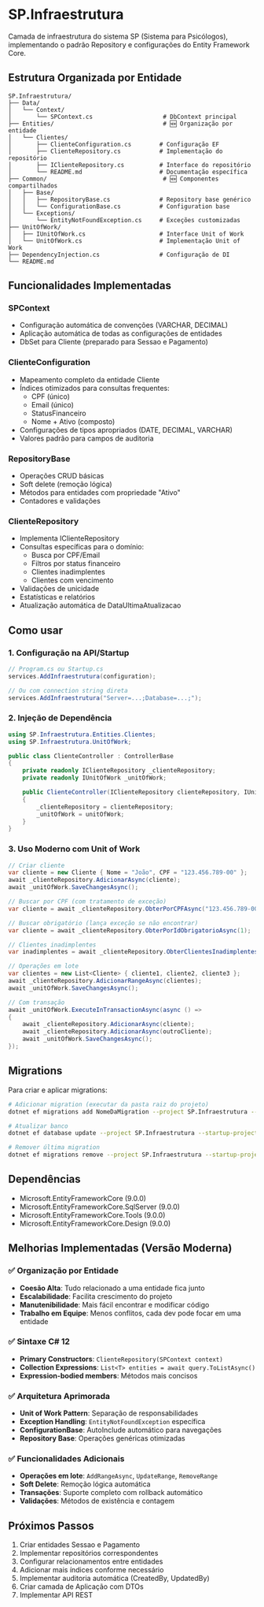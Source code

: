 # SP.Infraestrutura

Camada de infraestrutura do sistema SP (Sistema para Psicólogos), implementando o padrão Repository e configurações do Entity Framework Core.

## Estrutura Organizada por Entidade

```
SP.Infraestrutura/
├── Data/
│   └── Context/
│       └── SPContext.cs                    # DbContext principal
├── Entities/                               # 🆕 Organização por entidade
│   └── Clientes/
│       ├── ClienteConfiguration.cs        # Configuração EF
│       ├── ClienteRepository.cs           # Implementação do repositório
│       ├── IClienteRepository.cs          # Interface do repositório
│       └── README.md                      # Documentação específica
├── Common/                                 # 🆕 Componentes compartilhados
│   ├── Base/
│   │   ├── RepositoryBase.cs              # Repository base genérico
│   │   └── ConfigurationBase.cs           # Configuration base
│   └── Exceptions/
│       └── EntityNotFoundException.cs     # Exceções customizadas
├── UnitOfWork/
│   ├── IUnitOfWork.cs                     # Interface Unit of Work
│   └── UnitOfWork.cs                      # Implementação Unit of Work
├── DependencyInjection.cs                 # Configuração de DI
└── README.md
```

## Funcionalidades Implementadas

### SPContext
- Configuração automática de convenções (VARCHAR, DECIMAL)
- Aplicação automática de todas as configurações de entidades
- DbSet para Cliente (preparado para Sessao e Pagamento)

### ClienteConfiguration
- Mapeamento completo da entidade Cliente
- Índices otimizados para consultas frequentes:
  - CPF (único)
  - Email (único)
  - StatusFinanceiro
  - Nome + Ativo (composto)
- Configurações de tipos apropriados (DATE, DECIMAL, VARCHAR)
- Valores padrão para campos de auditoria

### RepositoryBase<T>
- Operações CRUD básicas
- Soft delete (remoção lógica)
- Métodos para entidades com propriedade "Ativo"
- Contadores e validações

### ClienteRepository
- Implementa IClienteRepository
- Consultas específicas para o domínio:
  - Busca por CPF/Email
  - Filtros por status financeiro
  - Clientes inadimplentes
  - Clientes com vencimento
- Validações de unicidade
- Estatísticas e relatórios
- Atualização automática de DataUltimaAtualizacao

## Como usar

### 1. Configuração na API/Startup

```csharp
// Program.cs ou Startup.cs
services.AddInfraestrutura(configuration);

// Ou com connection string direta
services.AddInfraestrutura("Server=...;Database=...;");
```

### 2. Injeção de Dependência

```csharp
using SP.Infraestrutura.Entities.Clientes;
using SP.Infraestrutura.UnitOfWork;

public class ClienteController : ControllerBase
{
    private readonly IClienteRepository _clienteRepository;
    private readonly IUnitOfWork _unitOfWork;

    public ClienteController(IClienteRepository clienteRepository, IUnitOfWork unitOfWork)
    {
        _clienteRepository = clienteRepository;
        _unitOfWork = unitOfWork;
    }
}
```

### 3. Uso Moderno com Unit of Work

```csharp
// Criar cliente
var cliente = new Cliente { Nome = "João", CPF = "123.456.789-00" };
await _clienteRepository.AdicionarAsync(cliente);
await _unitOfWork.SaveChangesAsync();

// Buscar por CPF (com tratamento de exceção)
var cliente = await _clienteRepository.ObterPorCPFAsync("123.456.789-00");

// Buscar obrigatório (lança exceção se não encontrar)
var cliente = await _clienteRepository.ObterPorIdObrigatorioAsync(1);

// Clientes inadimplentes
var inadimplentes = await _clienteRepository.ObterClientesInadimplentesAsync();

// Operações em lote
var clientes = new List<Cliente> { cliente1, cliente2, cliente3 };
await _clienteRepository.AdicionarRangeAsync(clientes);
await _unitOfWork.SaveChangesAsync();

// Com transação
await _unitOfWork.ExecuteInTransactionAsync(async () =>
{
    await _clienteRepository.AdicionarAsync(cliente);
    await _clienteRepository.AdicionarAsync(outroCliente);
    await _unitOfWork.SaveChangesAsync();
});
```

## Migrations

Para criar e aplicar migrations:

```bash
# Adicionar migration (executar da pasta raiz do projeto)
dotnet ef migrations add NomeDaMigration --project SP.Infraestrutura --startup-project SP.Api

# Atualizar banco
dotnet ef database update --project SP.Infraestrutura --startup-project SP.Api

# Remover última migration
dotnet ef migrations remove --project SP.Infraestrutura --startup-project SP.Api
```

## Dependências

- Microsoft.EntityFrameworkCore (9.0.0)
- Microsoft.EntityFrameworkCore.SqlServer (9.0.0)
- Microsoft.EntityFrameworkCore.Tools (9.0.0)
- Microsoft.EntityFrameworkCore.Design (9.0.0)

## Melhorias Implementadas (Versão Moderna)

### ✅ Organização por Entidade
- **Coesão Alta**: Tudo relacionado a uma entidade fica junto
- **Escalabilidade**: Facilita crescimento do projeto
- **Manutenibilidade**: Mais fácil encontrar e modificar código
- **Trabalho em Equipe**: Menos conflitos, cada dev pode focar em uma entidade

### ✅ Sintaxe C# 12
- **Primary Constructors**: `ClienteRepository(SPContext context)`
- **Collection Expressions**: `List<T> entities = await query.ToListAsync()`
- **Expression-bodied members**: Métodos mais concisos

### ✅ Arquitetura Aprimorada
- **Unit of Work Pattern**: Separação de responsabilidades
- **Exception Handling**: `EntityNotFoundException` específica
- **ConfigurationBase**: AutoInclude automático para navegações
- **Repository Base**: Operações genéricas otimizadas

### ✅ Funcionalidades Adicionais
- **Operações em lote**: `AddRangeAsync`, `UpdateRange`, `RemoveRange`
- **Soft Delete**: Remoção lógica automática
- **Transações**: Suporte completo com rollback automático
- **Validações**: Métodos de existência e contagem

## Próximos Passos

1. Criar entidades Sessao e Pagamento
2. Implementar repositórios correspondentes
3. Configurar relacionamentos entre entidades
4. Adicionar mais índices conforme necessário
5. Implementar auditoria automática (CreatedBy, UpdatedBy)
6. Criar camada de Aplicação com DTOs
7. Implementar API REST

